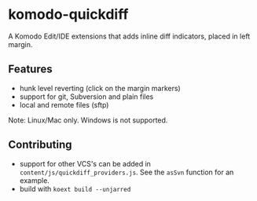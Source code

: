 komodo-quickdiff
================

A Komodo Edit/IDE extensions that adds inline diff indicators, placed in left margin.

Features
--------

* hunk level reverting (click on the margin markers)
* support for git, Subversion and plain files
* local and remote files (sftp)

Note: Linux/Mac only. Windows is not supported.

Contributing
------------

* support for other VCS's can be added in `content/js/quickdiff_providers.js`. See the `asSvn` function for an example.
* build with `koext build --unjarred`
